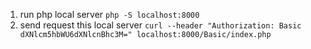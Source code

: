 1. run php local server `php -S localhost:8000`
2. send request this local server 
    `curl --header "Authorization: Basic dXNlcm5hbWU6dXNlcnBhc3M=" localhost:8000/Basic/index.php`